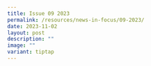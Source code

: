 ```yaml
---
title: Issue 09 2023
permalink: /resources/news-in-focus/09-2023/
date: 2023-11-02
layout: post
description: ""
image: ""
variant: tiptap
---
```

